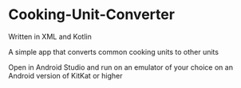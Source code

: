 # Cooking-Unit-Converter

Written in XML and Kotlin

A simple app that converts common cooking units to other units

Open in Android Studio and run on an emulator of your choice on an Android version of KitKat or higher
